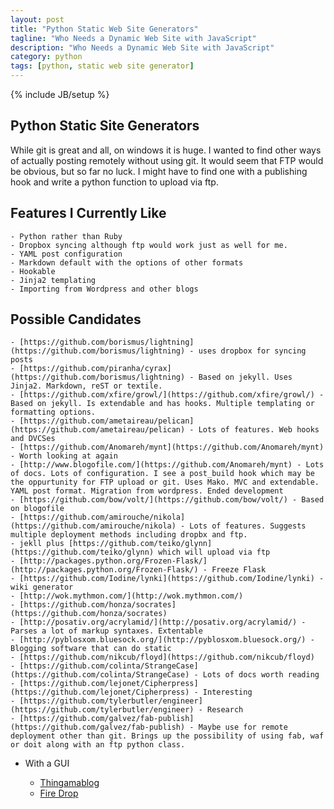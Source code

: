 ```yaml
---
layout: post
title: "Python Static Web Site Generators"
tagline: "Who Needs a Dynamic Web Site with JavaScript"
description: "Who Needs a Dynamic Web Site with JavaScript"
category: python
tags: [python, static web site generator]
---
```

{% include JB/setup %}
## Python Static Site Generators

While git is great and all, on windows it is huge. I wanted to find other ways of actually posting remotely without using git. It would seem that FTP would be obvious, but so far no luck. I might have to find one with a publishing hook and write a python function to upload via ftp.

## Features I Currently Like
    - Python rather than Ruby
    - Dropbox syncing although ftp would work just as well for me.
    - YAML post configuration
    - Markdown default with the options of other formats
    - Hookable
    - Jinja2 templating
    - Importing from Wordpress and other blogs
    
## Possible Candidates

    - [https://github.com/borismus/lightning](https://github.com/borismus/lightning) - uses dropbox for syncing posts
    - [https://github.com/piranha/cyrax](https://github.com/borismus/lightning) - Based on jekyll. Uses Jinja2. Markdown, reST or textile.
    - [https://github.com/xfire/growl/](https://github.com/xfire/growl/) - Based on jekyll. Is extendable and has hooks. Multiple templating or formatting options.
    - [https://github.com/ametaireau/pelican](https://github.com/ametaireau/pelican) - Lots of features. Web hooks and DVCSes
    - [https://github.com/Anomareh/mynt](https://github.com/Anomareh/mynt) - Worth looking at again
    - [http://www.blogofile.com/](https://github.com/Anomareh/mynt) - Lots of docs. Lots of configuration. I see a post_build hook which may be the oppurtunity for FTP upload or git. Uses Mako. MVC and extendable. YAML post format. Migration from wordpress. Ended development
    - [https://github.com/bow/volt/](https://github.com/bow/volt/) - Based on blogofile
    - [https://github.com/amirouche/nikola](https://github.com/amirouche/nikola) - Lots of features. Suggests multiple deployment methods including dropbx and ftp.
    - jekll plus [https://github.com/teiko/glynn](https://github.com/teiko/glynn) which will upload via ftp
    - [http://packages.python.org/Frozen-Flask/](http://packages.python.org/Frozen-Flask/) - Freeze Flask
    - [https://github.com/Iodine/lynki](https://github.com/Iodine/lynki) - wiki generator
    - [http://wok.mythmon.com/](http://wok.mythmon.com/)
    - [https://github.com/honza/socrates](https://github.com/honza/socrates)
    - [http://posativ.org/acrylamid/](http://posativ.org/acrylamid/) - Parses a lot of markup syntaxes. Extentable
    - [http://pyblosxom.bluesock.org/](http://pyblosxom.bluesock.org/) - Blogging software that can do static
    - [https://github.com/nikcub/floyd](https://github.com/nikcub/floyd)
    - [https://github.com/colinta/StrangeCase](https://github.com/colinta/StrangeCase) - Lots of docs worth reading
    - [https://github.com/lejonet/Cipherpress](https://github.com/lejonet/Cipherpress) - Interesting
    - [https://github.com/tylerbutler/engineer](https://github.com/tylerbutler/engineer) - Research
    - [https://github.com/galvez/fab-publish](https://github.com/galvez/fab-publish) - Maybe use for remote deployment other than git. Brings up the possibility of using fab, waf or doit along with an ftp python class.
    
+ With a GUI

    - [Thingamablog](http://www.thingamablog.com/)
    - [Fire Drop](http://www.voidspace.org.uk/python/firedrop2/)